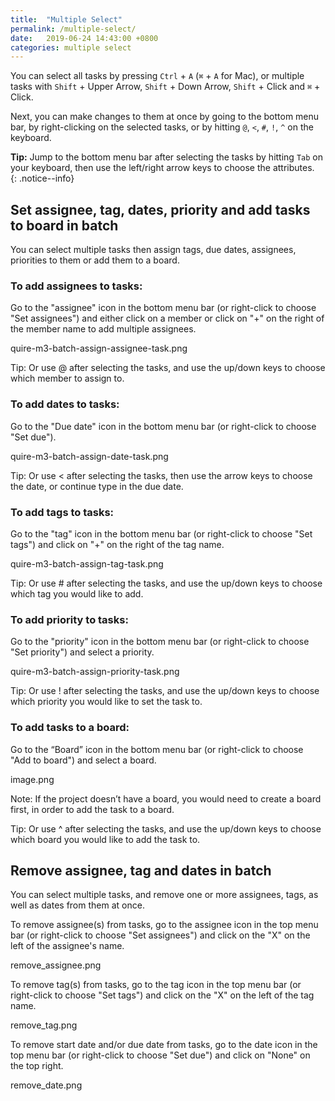 ```yaml
---
title:  "Multiple Select"
permalink: /multiple-select/
date:   2019-06-24 14:43:00 +0800
categories: multiple select
---
```

You can select all tasks by pressing `Ctrl` + `A` (`⌘` + `A` for Mac), or multiple tasks with `Shift` + Upper Arrow, `Shift` + Down Arrow, `Shift` + Click and `⌘` + Click.

Next, you can make changes to them at once by going to the bottom menu bar, by right-clicking on the selected tasks, or by hitting `@`, `<`, `#`, `!`, `^` on the keyboard. 

**Tip:** Jump to the bottom menu bar after selecting the tasks by hitting `Tab` on your keyboard, then use the left/right arrow keys to choose the attributes.  
{: .notice--info}


## Set assignee, tag, dates, priority and add tasks to board in batch

You can select multiple tasks then assign tags, due dates, assignees, priorities to them or add them to a board.

### To add assignees to tasks:

Go to the "assignee" icon in the bottom menu bar (or right-click to choose "Set assignees") and either click on a member or click on "+" on the right of the member name to add multiple assignees.

quire-m3-batch-assign-assignee-task.png

Tip: Or use @ after selecting the tasks, and use the up/down keys to choose which member to assign to. 

### To add dates to tasks:

Go to the "Due date" icon in the bottom menu bar (or right-click to choose "Set due").

quire-m3-batch-assign-date-task.png

Tip: Or use < after selecting the tasks, then use the arrow keys to choose the date, or continue type in the due date. 

### To add tags to tasks:

Go to the "tag" icon in the bottom menu bar (or right-click to choose "Set tags") and click on "+" on the right of the tag name.

quire-m3-batch-assign-tag-task.png

Tip: Or use # after selecting the tasks, and use the up/down keys to choose which tag you would like to add. 

### To add priority to tasks:

Go to the "priority" icon in the bottom menu bar (or right-click to choose "Set priority") and select a priority.

quire-m3-batch-assign-priority-task.png

Tip: Or use ! after selecting the tasks, and use the up/down keys to choose which priority you would like to set the task to. 

### To add tasks to a board:

Go to the “Board” icon in the bottom menu bar (or right-click to choose "Add to board") and select a board. 

image.png

Note: If the project doesn’t have a board, you would need to create a board first, in order to add the task to a board. 

Tip: Or use ^ after selecting the tasks, and use the up/down keys to choose which board you would like to add the task to. 




## Remove assignee, tag and dates in batch

You can select multiple tasks, and remove one or more assignees, tags, as well as dates from them at once.

To remove assignee(s) from tasks, go to the assignee icon in the top menu bar (or right-click to choose "Set assignees") and click on the "X" on the left of the assignee's name.

remove_assignee.png

To remove tag(s) from tasks, go to the tag icon in the top menu bar (or right-click to choose "Set tags") and click on the "X" on the left of the tag name.

remove_tag.png

To remove start date and/or due date from tasks, go to the date icon in the top menu bar (or right-click to choose "Set due") and click on "None" on the top right.

remove_date.png